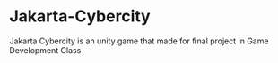 # Jakarta-Cybercity
Jakarta Cybercity is an unity game that made for final project in Game Development Class
